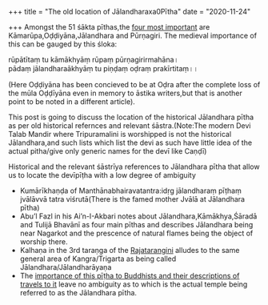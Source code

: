 +++
title = "The old location of Jālandharaxa0Pītha"
date = "2020-11-24"

+++
Amongst the 51 śākta pīthas,the [four most
important](https://manasataramgini.wordpress.com/2008/03/04/the-pauranic-element-of-the-pashchimamnaya/)
are Kāmarūpa,Oḍḍiyāna,Jālandhara and Pūrṇagiri. The medieval importance
of this can be gauged by this śloka:

rūpātītaṃ tu kāmākhyāṃ rūpaṃ pūrṇagirirmahāna।  
pādaṃ jālandharaākhyāṃ tu piṇḍaṃ oḍraṃ prakīrtitaṃ।।

(Here Oḍḍiyāna has been concieved to be at Oḍra after the complete loss
of the mūla Oḍḍīyāna even in memory to āstika writers,but that is
another point to be noted in a different article).

This post is going to discuss the location of the historical Jālandhara
pītha as per old historical refernces and relevant śāstra.(Note:The
modern Devi Talab Mandir where Tripuramalini is worshipped is not the
historical Jālandhara,and such lists which list the devi as such have
little idea of the actual pitha/give only generic names for the devī
like Caṇḍī)

Historical and the relevant śāstrīya references to Jālandhara pītha that
allow us to locate the devīpīṭha with a low degree of ambiguity

-   Kumārīkhaṇḍa of Manthānabhairavatantra:idṛg jālandharaṃ pīṭhaṃ
    jvālāvvā tatra viśrutā(There is the famed mother Jvālā at Jālandhara
    pītha)
-   Abu’l Fazl in his Ai’n-I-Akbari notes about
    Jālandhara,Kāmākhya,Śāradā and Tulijā Bhavānī as four main pīthas
    and describes Jālandhara being near Nagarkot and the prescence of
    natural flames being the object of worship there.
-   Kalhaṇa in the 3rd taraṇga of the
    [Rajatarangini](https://epustakalay.com/book/151484-rajtarngini-by-kalhan/)
    alludes to the same general area of Kangra/Trigarta as being called
    Jālandhara/Jālandharāyaṇa
-   The [importance of this pīṭha to Buddhists and their descriptions of
    travels to
    it](https://www.thefreelibrary.com/Jalandhara+in+the+eyes+of+Tibetan+and+Trans-Himalayan+pilgrims.-a0242017325)
    leave no ambiguity as to which is the actual temple being referred
    to as the Jālandhara pītha.
